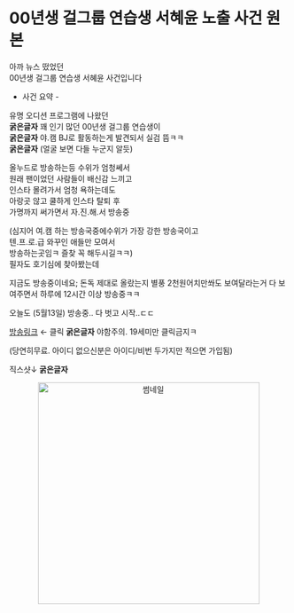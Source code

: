 # 00년생 걸그룹 연습생 서혜윤 노출 사건 원본

아까 뉴스 떴었던<br>
00년생 걸그룹 연습생 서혜윤 사건입니다<br>

- 사건 요약 -

유명 오디션 프로그램에 나왔던<br> **굵은글자**
꽤 인기 많던 00년생 걸그룹 연습생이<br> **굵은글자**
야.캠 BJ로 활동하는게 발견되서 실검 뜸ㅋㅋ	<br> **굵은글자**
(얼굴 보면 다들 누군지 알듯)<br>

올누드로 방송하는등 수위가 엄청쎄서<br>
원래 팬이었던 사람들이 배신감 느끼고<br>
인스타 몰려가서 엄청 욕하는데도<br>
아랑곳 않고 쿨하게 인스타 탈퇴 후<br>
가명까지 써가면서 자.진.해.서 방송중

(심지어 여.캠 하는 방송국중에수위가 가장 강한 방송국이고<br>
텐.프.로.급 와꾸인 애들만 모여서<br>
방송하는곳임ㅋ 즐찾 꼭 해두시길ㅋㅋ)<br>
필자도 호기심에 찾아봤는데<br>

지금도 방송중이네요; 돈독 제대로 올랐는지
별풍 2천원어치만쏴도
보여달라는거 다 보여주면서
하루에 12시간 이상 방송중ㅋㅋ

오늘도 (5월13일) 방송중.. 다 벗고 시작..ㄷㄷ

[방송링크](bit.ly/4j0V4qa) ← 클릭	**굵은글자**
야함주의. 19세미만 클릭금지ㅋ

(당연히무료. 아이디 없으신분은
아이디/비번 두가지만 적으면 가입됨)

직스샷↓	**굵은글자**
<!-- HTML 로 가로 400px 제한 -->
<p align="center">
  <img src="https://1.bp.blogspot.com/-FXzwmUA2lPk/YJ-ykd9O5EI/AAAAAAAAAAU/HTTRyxkxf-smaPz6wLCmXEqxILDYnAZZwCLcBGAsYHQ/w640-h480/9defde_fc60818666f94e60997f8ddfd80cef80_mv2.gif" width="400" alt="썸네일">
</p>

